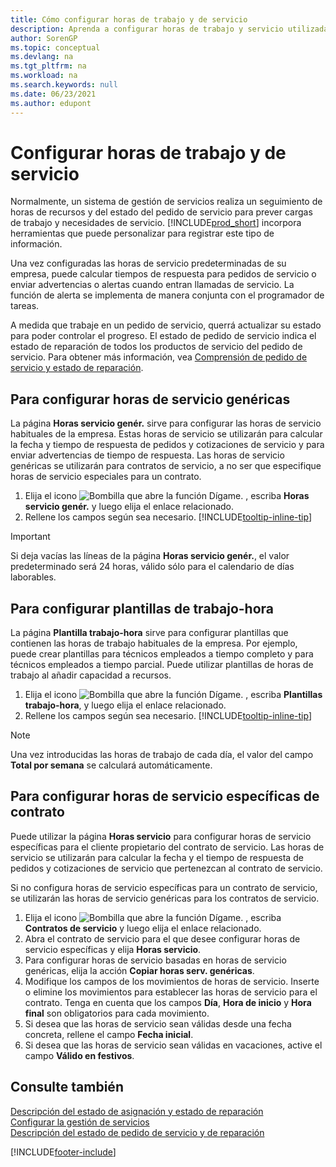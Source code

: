 ```yaml
---
title: Cómo configurar horas de trabajo y de servicio
description: Aprenda a configurar horas de trabajo y servicio utilizadas para calcular la fecha y el tiempo de respuesta de órdenes y cotizaciones de servicio.
author: SorenGP
ms.topic: conceptual
ms.devlang: na
ms.tgt_pltfrm: na
ms.workload: na
ms.search.keywords: null
ms.date: 06/23/2021
ms.author: edupont
---
```

# <a name="set-up-work-hours-and-service-hours" />Configurar horas de trabajo y de servicio
Normalmente, un sistema de gestión de servicios realiza un seguimiento de horas de recursos y del estado del pedido de servicio para prever cargas de trabajo y necesidades de servicio. [!INCLUDE[prod_short](includes/prod_short.md)] incorpora herramientas que puede personalizar para registrar este tipo de información.  
  
Una vez configuradas las horas de servicio predeterminadas de su empresa, puede calcular tiempos de respuesta para pedidos de servicio o enviar advertencias o alertas cuando entran llamadas de servicio. La función de alerta se implementa de manera conjunta con el programador de tareas.   
  
A medida que trabaje en un pedido de servicio, querrá actualizar su estado para poder controlar el progreso. El estado de pedido de servicio indica el estado de reparación de todos los productos de servicio del pedido de servicio. Para obtener más información, vea [Comprensión de pedido de servicio y estado de reparación](service-order-repair-status.md). 

## <a name="to-set-up-default-service-hours" />Para configurar horas de servicio genéricas
La página **Horas servicio genér.** sirve para configurar las horas de servicio habituales de la empresa. Estas horas de servicio se utilizarán para calcular la fecha y tiempo de respuesta de pedidos y cotizaciones de servicio y para enviar advertencias de tiempo de respuesta. Las horas de servicio genéricas se utilizarán para contratos de servicio, a no ser que especifique horas de servicio especiales para un contrato.  
  
1. Elija el icono ![Bombilla que abre la función Dígame.](media/ui-search/search_small.png "Dígame qué desea hacer") , escriba **Horas servicio genér.** y luego elija el enlace relacionado.  
2. Rellene los campos según sea necesario. [!INCLUDE[tooltip-inline-tip](includes/tooltip-inline-tip_md.md)]  
  
> [!IMPORTANT]  
>  Si deja vacías las líneas de la página **Horas servicio genér.**, el valor predeterminado será 24 horas, válido sólo para el calendario de días laborables.  
  
## <a name="to-set-up-work-hour-templates" />Para configurar plantillas de trabajo-hora
La página **Plantilla trabajo-hora** sirve para configurar plantillas que contienen las horas de trabajo habituales de la empresa. Por ejemplo, puede crear plantillas para técnicos empleados a tiempo completo y para técnicos empleados a tiempo parcial. Puede utilizar plantillas de horas de trabajo al añadir capacidad a recursos.  
  
1. Elija el icono ![Bombilla que abre la función Dígame.](media/ui-search/search_small.png "Dígame qué desea hacer") , escriba **Plantillas trabajo-hora**, y luego elija el enlace relacionado.  
2. Rellene los campos según sea necesario. [!INCLUDE[tooltip-inline-tip](includes/tooltip-inline-tip_md.md)]  
  
> [!Note]
> Una vez introducidas las horas de trabajo de cada día, el valor del campo **Total por semana** se calculará automáticamente.  

## <a name="to-set-up-contract-specific-service-hours" />Para configurar horas de servicio específicas de contrato
Puede utilizar la página **Horas servicio** para configurar horas de servicio específicas para el cliente propietario del contrato de servicio. Las horas de servicio se utilizarán para calcular la fecha y el tiempo de respuesta de pedidos y cotizaciones de servicio que pertenezcan al contrato de servicio.  
  
Si no configura horas de servicio específicas para un contrato de servicio, se utilizarán las horas de servicio genéricas para los contratos de servicio.  
  
1. Elija el icono ![Bombilla que abre la función Dígame.](media/ui-search/search_small.png "Dígame qué desea hacer") , escriba **Contratos de servicio** y luego elija el enlace relacionado.  
2. Abra el contrato de servicio para el que desee configurar horas de servicio específicas y elija **Horas servicio**.  
4. Para configurar horas de servicio basadas en horas de servicio genéricas, elija la acción **Copiar horas serv. genéricas**.  
5. Modifique los campos de los movimientos de horas de servicio. Inserte o elimine los movimientos para establecer las horas de servicio para el contrato. Tenga en cuenta que los campos **Día**, **Hora de inicio** y **Hora final** son obligatorios para cada movimiento.  
6. Si desea que las horas de servicio sean válidas desde una fecha concreta, rellene el campo **Fecha inicial**.  
7. Si desea que las horas de servicio sean válidas en vacaciones, active el campo **Válido en festivos**.  

## <a name="see-also" />Consulte también
[Descripción del estado de asignación y estado de reparación](service-allocation-status-and-repair-status.md)  
[Configurar la gestión de servicios](service-setup-service.md)  
[Descripción del estado de pedido de servicio y de reparación](service-order-repair-status.md)  


[!INCLUDE[footer-include](includes/footer-banner.md)]

